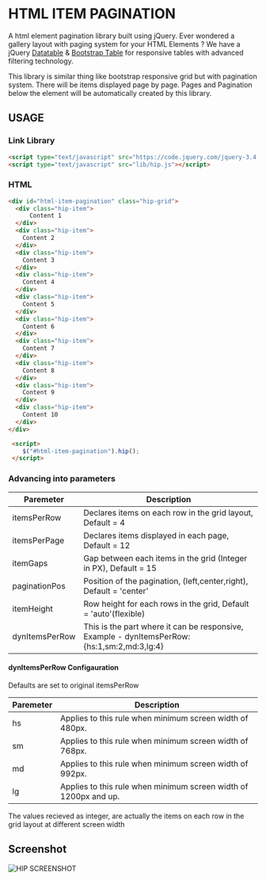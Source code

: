 # HTML ITEM PAGINATION
A html element pagination library built using jQuery.
Ever wondered a gallery layout with paging system for your HTML Elements ?
We have a jQuery [Datatable](https://datatables.net/) & [Bootstrap Table](https://getbootstrap.com/docs/4.3/content/tables/) for responsive tables with advanced filtering technology.

This library is similar thing like bootstrap responsive grid but with pagination system. There will be items displayed page by page. Pages and Pagination below the element will be automatically created by this library.
## USAGE
### Link Library
```html
<script type="text/javascript" src="https://code.jquery.com/jquery-3.4.1.min.js"></script>
<script type="text/javascript" src="lib/hip.js"></script>
```
### HTML
  ```html
<div id="html-item-pagination" class="hip-grid">
    <div class="hip-item">
        Content 1
    </div>
    <div class="hip-item">
      Content 2
    </div>
    <div class="hip-item">
      Content 3
    </div>
    <div class="hip-item">
      Content 4
    </div>
    <div class="hip-item">
      Content 5
    </div>
    <div class="hip-item">
      Content 6
    </div>
    <div class="hip-item">
      Content 7
    </div>
    <div class="hip-item">
      Content 8
    </div>
    <div class="hip-item">
      Content 9
    </div>
    <div class="hip-item">
      Content 10
    </div>
</div>
```

```html
 <script>
    $("#html-item-pagination").hip();
 </script>
```
### Advancing into parameters

Paremeter | Description
------------ | -------------
itemsPerRow | Declares items on each row in the grid layout, Default = 4
itemsPerPage | Declares items displayed in each page, Default = 12
itemGaps | Gap between each items in the grid (Integer in PX), Default = 15
paginationPos | Position of the pagination, (left,center,right), Default = 'center'
itemHeight | Row height for each rows in the grid, Default = 'auto'(flexible)
dynItemsPerRow | This is the part where it can be responsive, Example - dynItemsPerRow: {hs:1,sm:2,md:3,lg:4}

#### dynItemsPerRow Configauration
Defaults are set to original itemsPerRow

Paremeter | Description
------------ | -------------
hs | Applies to this rule when minimum screen width of 480px.
sm | Applies to this rule when minimum screen width of 768px.
md | Applies to this rule when minimum screen width of 992px.
lg | Applies to this rule when minimum screen width of 1200px and up.

The values recieved as integer, are actually the items on each row in the grid layout at different screen width

## Screenshot
![HIP SCREENSHOT](https://res.cloudinary.com/llxx-lord-xxll/image/upload/v1574253844/hip/hip_h31zgf.png)
